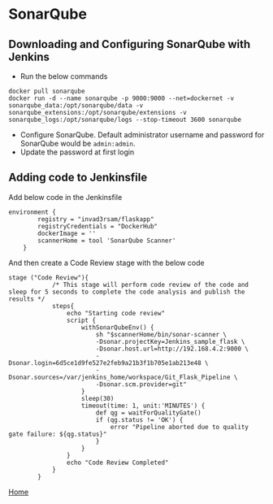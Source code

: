 # SonarQube

## Downloading and Configuring SonarQube with Jenkins
* Run the below commands
```
docker pull sonarqube
docker run -d --name sonarqube -p 9000:9000 --net=dockernet -v sonarqube_data:/opt/sonarqube/data -v sonarqube_extensions:/opt/sonarqube/extensions -v sonarqube_logs:/opt/sonarqube/logs --stop-timeout 3600 sonarqube 
```
* Configure SonarQube. Default administrator username and password for SonarQube would be `admin:admin`.
* Update the password at first login


## Adding code to Jenkinsfile
Add below code in the Jenkinsfile
```
environment {
        registry = "invad3rsam/flaskapp"
        registryCredentials = "DockerHub"
        dockerImage = ''
        scannerHome = tool 'SonarQube Scanner'
    }
```
And then create a Code Review stage with the below code
```
stage ("Code Review"){
            /* This stage will perform code review of the code and sleep for 5 seconds to complete the code analysis and publish the results */
            steps{
                echo "Starting code review"
                script {
                    withSonarQubeEnv() {
                        sh "$scannerHome/bin/sonar-scanner \
                        -Dsonar.projectKey=Jenkins_sample_flask \
                        -Dsonar.host.url=http://192.168.4.2:9000 \
                        -Dsonar.login=6d5ce1d9fe527e2feb9a21b3f1b705e1ab213e48 \
                        -Dsonar.sources=/var/jenkins_home/workspace/Git_Flask_Pipeline \
                        -Dsonar.scm.provider=git"
                    }
                    sleep(30)
                    timeout(time: 1, unit:'MINUTES') {
                        def qg = waitForQualityGate()
                        if (qg.status != 'OK') {
                            error "Pipeline aborted due to quality gate failure: ${qg.status}"
                        }
                    }
                }
                echo "Code Review Completed"
            }
        }
```

[Home](../README.md)
